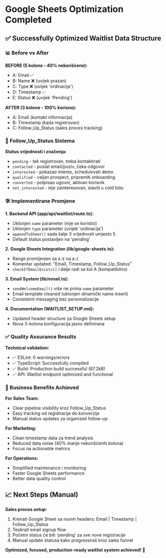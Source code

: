 # Google Sheets Optimization Completed

## ✅ Successfully Optimized Waitlist Data Structure

### 📊 Before vs After

**BEFORE (5 kolone - 40% nekorišćene):**
- A: Email ✅
- B: Name ❌ (uvijek prazan)
- C: Type ❌ (uvijek 'ordinacija') 
- D: Timestamp ✅
- E: Status ❌ (uvijek 'Pending')

**AFTER (3 kolone - 100% korisno):**
- A: Email (kontakt informacija)
- B: Timestamp (kada registrovan)
- C: Follow_Up_Status (sales proces tracking)

### 🔄 Follow_Up_Status Sistema

**Status vrijednosti i značenja:**
- `pending` - tek registrovan, treba kontaktirati
- `contacted` - poslat email/poziv, čeka odgovor
- `interested` - pokazao interes, schedulovati demo
- `qualified` - valjan prospect, pripremiti onboarding
- `converted` - potpisao ugovor, aktivan korisnik
- `not_interested` - nije zainteresovan, staviti u cold listu

### 🛠️ Implementirane Promjene

**1. Backend API (app/api/waitlist/route.ts):**
- Uklonjen `name` parameter (nije se koristio)
- Uklonjen `type` parameter (uvijek 'ordinacija')
- `appendToSheet()` sada šalje 3 vrijednosti umjesto 5
- Default status postavljen na 'pending'

**2. Google Sheets Integration (lib/google-sheets.ts):**
- Range promijenjen sa `A:E` na `A:C`
- Komentar updated: "Email, Timestamp, Follow_Up_Status"
- `checkIfEmailExists()` i dalje radi sa kol A (kompatibilno)

**3. Email System (lib/email.ts):**
- `sendWelcomeEmail()` više ne prima `name` parameter
- Email template cleaned (uklonjen dinamički name insert)
- Consistent messaging bez personalizacije

**4. Documentation (WAITLIST_SETUP.md):**
- Updated header structure za Google Sheets setup
- Nova 3-kolona konfiguracija jasno definirana

### ✅ Quality Assurance Results

**Technical validation:**
- ✅ ESLint: 0 warnings/errors
- ✅ TypeScript: Successfully compiled
- ✅ Build: Production build successful (87.2kB)
- ✅ API: Waitlist endpoint optimized and functional

### 🎯 Business Benefits Achieved

**For Sales Team:**
- Clear pipeline visibility kroz Follow_Up_Status
- Easy tracking od registracije do konverzije
- Manual status updates za organized follow-up

**For Marketing:**
- Clean timestamp data za trend analysis
- Reduced data noise (40% manje nekorišćenih kolona)
- Focus na actionable metrics

**For Operations:**
- Simplified maintenance i monitoring
- Faster Google Sheets performance
- Better data quality control

## 📈 Next Steps (Manual)

**Sales proces setup:**
1. Kreirati Google Sheet sa novim headers: Email | Timestamp | Follow_Up_Status
2. Testirati email signup flow
3. Početni status će biti 'pending' za sve nove registracije
4. Manual update statusa kako progressiraš kroz sales funnel

**Optimized, focused, production-ready waitlist system achieved! 🚀**